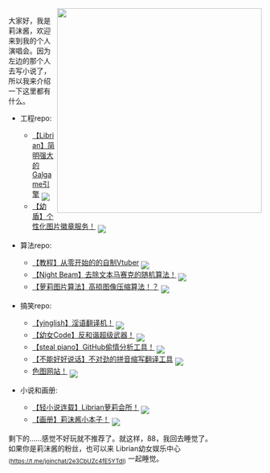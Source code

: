 

<img align='right' src='https://cdn.jsdelivr.net/gh/RimoChan/rimochan-cookbook/外/00.webp' width='407px'>

大家好，我是莉沫酱，欢迎来到我的个人演唱会。因为左边的那个人去写小说了，所以我来介绍一下这里都有什么。

+ 工程repo:
    - [【Librian】简明强大的Galgame引擎](https://github.com/RimoChan/Librian)
    <a href='https://github.com/RimoChan/Librian'><img align='middle' src='https://unv-shield.librian.net/api/unv_shield?repo=RimoChan/Librian'></img></a>
    [![]()]()
    - [【幼盾】个性化图片徽章服务！](https://github.com/RimoChan/unv-shield)
    <a href='https://github.com/RimoChan/unv-shield'><img align='middle' src='https://unv-shield.librian.net/api/unv_shield?repo=RimoChan/unv-shield'></img></a>
    [![]()]()

+ 算法repo:
    - [【教程】从零开始的的自制Vtuber](https://github.com/RimoChan/Vtuber_Tutorial)
    <a href='https://github.com/RimoChan/Vtuber_Tutorial'><img align='middle' src='https://unv-shield.librian.net/api/unv_shield?repo=RimoChan/Vtuber_Tutorial'></img></a>
    [![]()]()
    - [【Night Beam】去除文本马赛克的随机算法！](https://github.com/RimoChan/Night-Beam)
    <a href='https://github.com/RimoChan/Night-Beam'><img align='middle' src='https://unv-shield.librian.net/api/unv_shield?repo=RimoChan/Night-Beam'></img></a>
    [![]()]()
    - [【萝莉图片算法】高损图像压缩算法！？](https://github.com/RimoChan/loliimg)
    <a href='https://github.com/RimoChan/loliimg'><img align='middle' src='https://unv-shield.librian.net/api/unv_shield?repo=RimoChan/loliimg'></img></a>
    [![]()]()

+ 搞笑repo:
    - [【yinglish】淫语翻译机！](https://github.com/RimoChan/yinglish)
    <a href='https://github.com/RimoChan/yinglish'><img align='middle' src='https://unv-shield.librian.net/api/unv_shield?repo=RimoChan/yinglish'></img></a>
    [![]()]()
    - [【幼女Code】反和谐超级武器！](https://github.com/RimoChan/unvcode)
    <a href='https://github.com/RimoChan/unvcode'><img align='middle' src='https://unv-shield.librian.net/api/unv_shield?repo=RimoChan/unvcode'></img></a>
    [![]()]()
    - [【steal piano】GitHub偷情分析工具！](https://github.com/RimoChan/steal_piano)
    <a href='https://github.com/RimoChan/steal_piano'><img align='middle' src='https://unv-shield.librian.net/api/unv_shield?repo=RimoChan/steal_piano'></img></a>
    [![]()]()
    - [【不能好好说话】不对劲的拼音缩写翻译工具](https://github.com/RimoChan/bnhhsh)
    <a href='https://github.com/RimoChan/bnhhsh'><img align='middle' src='https://unv-shield.librian.net/api/unv_shield?repo=RimoChan/bnhhsh'></img></a>
    [![]()]()
    - [色图网站！](https://github.com/RimoChan/color_site)
    <a href='https://github.com/RimoChan/color_site'><img align='middle' src='https://unv-shield.librian.net/api/unv_shield?repo=RimoChan/color_site'></img></a>
    [![]()]()

+ 小说和画册:
    - [【轻小说连载】Librian萝莉会所！](https://github.com/RimoChan/librian-can)
    <a href='https://github.com/RimoChan/librian-can'><img align='middle' src='https://unv-shield.librian.net/api/unv_shield?repo=RimoChan/librian-can'></img></a>
    [![]()]()
    - [【画册】莉沫酱小本子！](https://github.com/RimoChan/rimochan-cookbook)
    <a href='https://github.com/RimoChan/rimochan-cookbook'><img align='middle' src='https://unv-shield.librian.net/api/unv_shield?repo=RimoChan/rimochan-cookbook'></img></a>
    [![]()]()

剩下的……感觉不好玩就不推荐了。就这样，88，我回去睡觉了。  
如果你是莉沫酱的粉丝，也可以来 Librian幼女娱乐中心<sub>(<https://t.me/joinchat/2e3CbUZc4fE5YTdl>)</sub> 一起睡觉。
